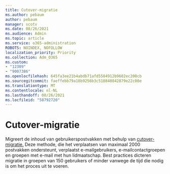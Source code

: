 ```yaml
---
title: Cutover-migratie
ms.author: pebaum
author: pebaum
manager: scotv
ms.date: 08/26/2021
ms.audience: Admin
ms.topic: article
ms.service: o365-administration
ROBOTS: NOINDEX, NOFOLLOW
localization_priority: Priority
ms.collection: Adm_O365
ms.custom:
- "12309"
- "9007386"
ms.openlocfilehash: 645fa3ee21b4abdb71afd5584912b9602ec200cb
ms.sourcegitcommit: faeffebb79a18b9256b3c518840842879e22c00e
ms.translationtype: MT
ms.contentlocale: nl-NL
ms.lasthandoff: 08/26/2021
ms.locfileid: "58792720"
---
```

# <a name="cutover-migration"></a>Cutover-migratie

Migreert de inhoud van gebruikerspostvakken met behulp van [cutover-migratie.](https://admin.microsoft.com/adminportal/home#/cutoverwizard) Deze methode, die het verplaatsen van maximaal 2000 postvakken ondersteunt, verplaatst e-mailgebruikers, e-mailcontactgroepen en groepen met e-mail met hun lidmaatschap. Best practices dicteren migratie in groepen van 150 gebruikers of minder vanwege de tijd die nodig is om het proces uit te voeren.